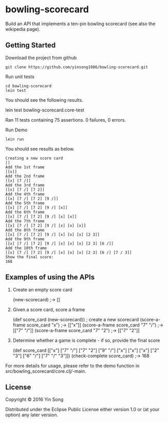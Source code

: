 # bowling-scorecard

Build an API that implements a ten-pin bowling scorecard (see also the wikipedia page).

## Getting Started

Download the project from github

    git clone https://github.com/yinsong1986/bowling-scorecard.git

Run unit tests

    cd bowling-scorecard
    lein test

You should see the following results.

   lein test bowling-scorecard.core-test

   Ran 11 tests containing 75 assertions.
   0 failures, 0 errors.

Run Demo

    lein run

You should see results as below.

    Creating a new score card
    []
    Add the 1st frame
    [[x]]
    Add the 2nd frame
    [[x] [7 /]]
    Add the 3rd frame
    [[x] [7 /] [7 2]]
    Add the 4th frame
    [[x] [7 /] [7 2] [9 /]]
    Add the 5th frame
    [[x] [7 /] [7 2] [9 /] [x]]
    Add the 6th frame
    [[x] [7 /] [7 2] [9 /] [x] [x]]
    Add the 7th frame
    [[x] [7 /] [7 2] [9 /] [x] [x] [x]]
    Add the 8th frame
    [[x] [7 /] [7 2] [9 /] [x] [x] [x] [2 3]]
    Add the 9th frame
    [[x] [7 /] [7 2] [9 /] [x] [x] [x] [2 3] [6 /]]
    Add the 10th frame
    [[x] [7 /] [7 2] [9 /] [x] [x] [x] [2 3] [6 /] [7 / 3]]
    Show the final score:
    168
   
## Examples of using the APIs

1. Create an empty score card

    (new-scorecard) ;-> []

2. Given a score card, score a frame

    (def score_card (new-scorecard)) ; create a new scorecard
    (score-a-frame score_card "x") ;-> [["x"]]
    (score-a-frame score_card "7" "/") ;-> [["7" "/"]]
    (score-a-frame score_card "7" "2") ;-> [["7" "2"]]

3. Determine whether a game is complete - if so, provide the final score

    (def score_card [["x"] ["7" "/"] ["7" "2"] ["9" "/"] ["x"] ["x"] ["x"] ["2" "3"] ["6" "/"] ["7" "/" "3"]])
    (check-complete score_card) ;-> 168

For more details for usage, please refer to the demo function in src/bowling_scorecard/core.clj/-main.

## License

Copyright © 2016 Yin Song

Distributed under the Eclipse Public License either version 1.0 or (at
your option) any later version.
